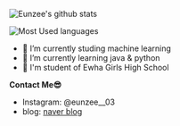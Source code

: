 
![Eunzee's github stats](https://github-readme-stats.vercel.app/api?username=eunjijeon11&show_icons=true&custom_title=Eunzee's+github+states)

![Most Used languages](https://github-readme-stats.vercel.app/api/top-langs/?username=eunjijeon11&layout=compact)

- 🔭 I’m currently studing machine learning
- 🌱 I’m currently learning java & python
- 🏫 I'm student of Ewha Girls High School

**Contact Me😎**  
- Instagram: @eunzee__03
- blog: [naver blog](https://blog.naver.com/eunjiamy)
